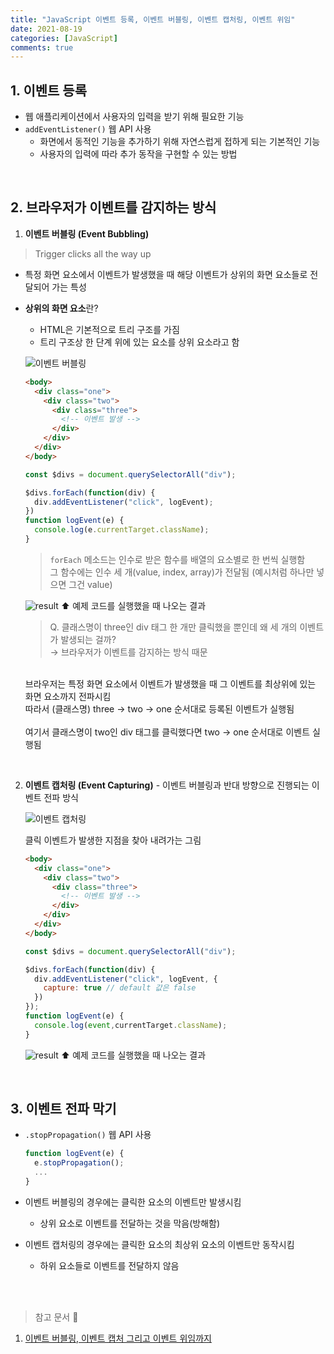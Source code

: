 ```yaml
---
title: "JavaScript 이벤트 등록, 이벤트 버블링, 이벤트 캡처링, 이벤트 위임"
date: 2021-08-19
categories: [JavaScript]
comments: true
---
```


## 1. 이벤트 등록

  - 웹 애플리케이션에서 사용자의 입력을 받기 위해 필요한 기능
  - `addEventListener()` 웹 API 사용
    - 화면에서 동적인 기능을 추가하기 위해 자연스럽게 접하게 되는 기본적인 기능
    - 사용자의 입력에 따라 추가 동작을 구현할 수 있는 방법

<br />

## 2. 브라우저가 이벤트를 감지하는 방식

  1. **이벤트 버블링 (Event Bubbling)**

  > Trigger clicks all the way up

  - 특정 화면 요소에서 이벤트가 발생했을 때 해당 이벤트가 상위의 화면 요소들로 전달되어 가는 특성
  - **상위의 화면 요소**란?
    - HTML은 기본적으로 트리 구조를 가짐
    - 트리 구조상 한 단계 위에 있는 요소를 상위 요소라고 함

    ![이벤트 버블링](https://img1.daumcdn.net/thumb/R1280x0/?scode=mtistory2&fname=https%3A%2F%2Fblog.kakaocdn.net%2Fdn%2FbaZAab%2FbtrcHEjBZZ8%2FuhbwRRdFQSPgkmZS3WRAek%2Fimg.png)

      ```html
      <body>
        <div class="one">
          <div class="two">
            <div class="three">
              <!-- 이벤트 발생 -->
            </div>
          </div>
        </div>
      </body>
      ```

      ```js
      const $divs = document.querySelectorAll("div");

      $divs.forEach(function(div) {
        div.addEventListener("click", logEvent);
      })
      function logEvent(e) {
        console.log(e.currentTarget.className);
      }
      ```

      > `forEach` 메소드는 인수로 받은 함수를 배열의 요소별로 한 번씩 실행함 <br />
      그 함수에는 인수 세 개(value, index, array)가 전달됨 (예시처럼 하나만 넣으면 그건 value)

      ![result](https://img1.daumcdn.net/thumb/R1280x0/?scode=mtistory2&fname=https%3A%2F%2Fblog.kakaocdn.net%2Fdn%2FMuKcO%2Fbtrczp2Ymis%2FggwFG4HkJxTHF9xMs8IMLk%2Fimg.png)
      ⬆️ 예제 코드를 실행했을 때 나오는 결과

      > Q. 클래스명이 three인 div 태그 한 개만 클릭했을 뿐인데 왜 세 개의 이벤트가 발생되는 걸까? <br />
      → 브라우저가 이벤트를 감지하는 방식 때문 <br />
      <br />
      브라우저는 특정 화면 요소에서 이벤트가 발생했을 때 그 이벤트를 최상위에 있는 화면 요소까지 전파시킴 <br />
      따라서 (클래스명) three → two → one 순서대로 등록된 이벤트가 실행됨 <br />
      <br />
      여기서 클래스명이 two인 div 태그를 클릭했다면 two → one 순서대로 이벤트 실행됨

  <br />

  2. **이벤트 캡처링 (Event Capturing)**
    - 이벤트 버블링과 반대 방향으로 진행되는 이벤트 전파 방식

      ![이벤트 캡처링](https://img1.daumcdn.net/thumb/R1280x0/?scode=mtistory2&fname=https%3A%2F%2Fblog.kakaocdn.net%2Fdn%2FCDsSF%2FbtrcHFQmWwp%2FW1U3ginQvgHjlsN0Y6sKx1%2Fimg.png)

      클릭 이벤트가 발생한 지점을 찾아 내려가는 그림

      ```html
      <body>
        <div class="one">
          <div class="two">
            <div class="three">
              <!-- 이벤트 발생 -->
            </div>
          </div>
        </div>
      </body>
      ```

      ```js
      const $divs = document.querySelectorAll("div");

      $divs.forEach(function(div) {
        div.addEventListener("click", logEvent, {
          capture: true // default 값은 false
        })
      });
      function logEvent(e) {
        console.log(event,currentTarget.className);
      }
      ```

      ![result](https://img1.daumcdn.net/thumb/R1280x0/?scode=mtistory2&fname=https%3A%2F%2Fblog.kakaocdn.net%2Fdn%2FbvITXR%2FbtrcEw1aAeL%2FMcUdOYSK8j4If0aeWhGejk%2Fimg.png)
      ⬆️ 예제 코드를 실행했을 때 나오는 결과

<br />

## 3. 이벤트 전파 막기

  - `.stopPropagation()` 웹 API 사용

    ```js
    function logEvent(e) {
      e.stopPropagation();
      ...
    }
    ```

  - 이벤트 버블링의 경우에는 클릭한 요소의 이벤트만 발생시킴
    - 상위 요소로 이벤트를 전달하는 것을 막음(방해함)
  - 이벤트 캡처링의 경우에는 클릭한 요소의 최상위 요소의 이벤트만 동작시킴
    - 하위 요소들로 이벤트를 전달하지 않음

<br />
<br />

> 참고 문서 📝<br>
1. [이벤트 버블링, 이벤트 캡처 그리고 이벤트 위임까지](https://joshua1988.github.io/web-development/javascript/event-propagation-delegation/)
